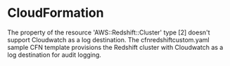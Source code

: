 # CloudFormation

The property of the resource  'AWS::Redshift::Cluster' type [2] doesn't support Cloudwatch as a log destination. 
The cfnredshiftcustom.yaml sample CFN template provisions the Redshift cluster with Cloudwatch as a log destination for audit logging. 

